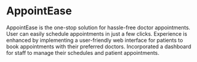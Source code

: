 # AppointEase
AppointEase is the one-stop solution for hassle-free doctor appointments.
User can easily schedule appointments in just a few clicks.
Experience is enhanced by implementing a user-friendly web interface for patients to
book appointments with their preferred doctors.
Incorporated a dashboard for staff to manage their schedules and patient appointments.
